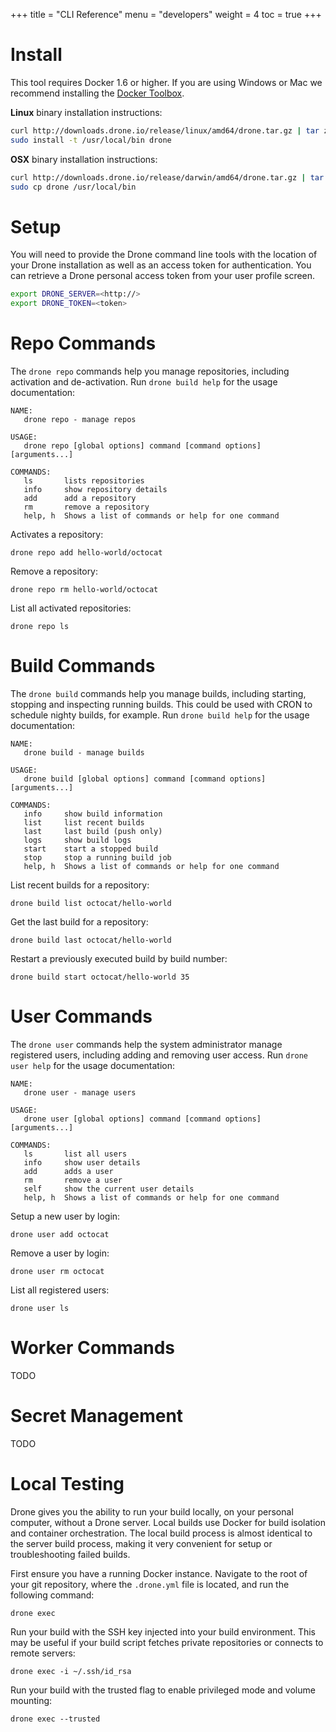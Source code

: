 +++
title = "CLI Reference"
menu = "developers"
weight = 4
toc = true
+++

# Install

This tool requires Docker 1.6 or higher. If you are using Windows or Mac we recommend installing the [Docker Toolbox](https://www.docker.com/docker-toolbox).

__Linux__ binary installation instructions:

```bash
curl http://downloads.drone.io/release/linux/amd64/drone.tar.gz | tar zx
sudo install -t /usr/local/bin drone
```

__OSX__ binary installation instructions:

```bash
curl http://downloads.drone.io/release/darwin/amd64/drone.tar.gz | tar zx
sudo cp drone /usr/local/bin
```

# Setup

You will need to provide the Drone command line tools with the location of your Drone installation as well as an access token for authentication. You can retrieve a Drone personal access token from your user profile screen.

```bash
export DRONE_SERVER=<http://>
export DRONE_TOKEN=<token>
```

# Repo Commands

The `drone repo` commands help you manage repositories, including activation and de-activation. Run `drone build help` for the usage documentation:


```
NAME:
   drone repo - manage repos

USAGE:
   drone repo [global options] command [command options] [arguments...]

COMMANDS:
   ls		lists repositories
   info		show repository details
   add		add a repository
   rm		remove a repository
   help, h	Shows a list of commands or help for one command
```

Activates a repository:

```
drone repo add hello-world/octocat
```

Remove a repository:

```
drone repo rm hello-world/octocat
```

List all activated repositories:

```
drone repo ls
```

# Build Commands

The `drone build` commands help you manage builds, including starting, stopping and inspecting running builds. This could be used with CRON to schedule nighty builds, for example. Run `drone build help` for the usage documentation:

```
NAME:
   drone build - manage builds

USAGE:
   drone build [global options] command [command options] [arguments...]

COMMANDS:
   info		show build information
   list		list recent builds
   last		last build (push only)
   logs		show build logs
   start	start a stopped build
   stop		stop a running build job
   help, h	Shows a list of commands or help for one command
```

List recent builds for a repository:

```
drone build list octocat/hello-world
```

Get the last build for a repository:

```
drone build last octocat/hello-world
```

Restart a previously executed build by build number:

```
drone build start octocat/hello-world 35
```

# User Commands

The `drone user` commands help the system administrator manage registered users, including adding and removing user access. Run `drone user help` for the usage documentation:

```
NAME:
   drone user - manage users

USAGE:
   drone user [global options] command [command options] [arguments...]

COMMANDS:
   ls		list all users
   info		show user details
   add		adds a user
   rm		remove a user
   self		show the current user details
   help, h	Shows a list of commands or help for one command
```

Setup a new user by login:

```
drone user add octocat
```

Remove a user by login:

```
drone user rm octocat
```

List all registered users:

```
drone user ls
```

# Worker Commands

TODO

# Secret Management

TODO

# Local Testing

Drone gives you the ability to run your build locally, on your personal computer, without a Drone server. Local builds use Docker for build isolation and container orchestration. The local build process is almost identical to the server build process, making it very convenient for setup or troubleshooting failed builds.

First ensure you have a running Docker instance. Navigate to the root of your git repository, where the `.drone.yml` file is located, and run the following command:

```
drone exec
```

Run your build with the SSH key injected into your build environment. This may be useful if your build script fetches private repositories or connects to remote servers:

```
drone exec -i ~/.ssh/id_rsa
```

Run your build with the trusted flag to enable privileged mode and volume mounting:

```
drone exec --trusted
```
